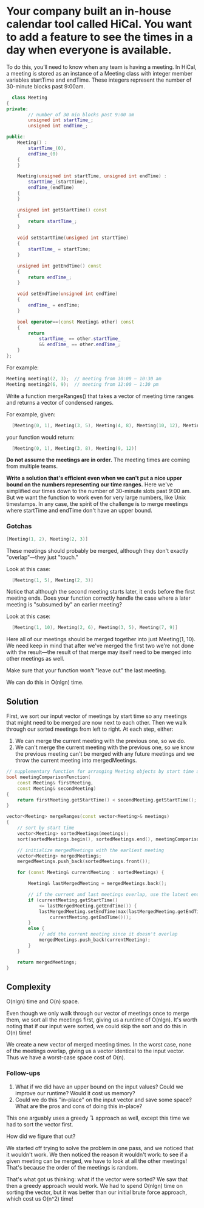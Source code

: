 # Your company built an in-house calendar tool called HiCal. You want to add a feature to see the times in a day when everyone is available.

To do this, you’ll need to know when any team is having a meeting. In HiCal, a meeting is stored as an instance of a Meeting class with integer member variables startTime and endTime. These integers represent the number of 30-minute blocks past 9:00am.

```c++
  class Meeting
{
private:
        // number of 30 min blocks past 9:00 am
        unsigned int startTime_;
        unsigned int endTime_;

public:
    Meeting() :
        startTime_(0),
        endTime_(0)
    {
    }

    Meeting(unsigned int startTime, unsigned int endTime) :
        startTime_(startTime),
        endTime_(endTime)
    {
    }

    unsigned int getStartTime() const
    {
        return startTime_;
    }

    void setStartTime(unsigned int startTime)
    {
        startTime_ = startTime;
    }

    unsigned int getEndTime() const
    {
        return endTime_;
    }

    void setEndTime(unsigned int endTime)
    {
        endTime_ = endTime;
    }

    bool operator==(const Meeting& other) const
    {
        return
            startTime_ == other.startTime_
            && endTime_ == other.endTime_;
    }
};
```
For example:
```c++
Meeting meeting1(2, 3);  // meeting from 10:00 – 10:30 am
Meeting meeting2(6, 9);  // meeting from 12:00 – 1:30 pm
```
Write a function mergeRanges() that takes a vector of meeting time ranges and returns a vector of condensed ranges.

For example, given:
```c++
  [Meeting(0, 1), Meeting(3, 5), Meeting(4, 8), Meeting(10, 12), Meeting(9, 10)]
```
your function would return:
```c++
  [Meeting(0, 1), Meeting(3, 8), Meeting(9, 12)]
```
**Do not assume the meetings are in order.** The meeting times are coming from multiple teams.

**Write a solution that's efficient even when we can't put a nice upper bound on the numbers representing our time ranges.** Here we've simplified our times down to the number of 30-minute slots past 9:00 am. But we want the function to work even for very large numbers, like Unix timestamps. In any case, the spirit of the challenge is to merge meetings where startTime and endTime don't have an upper bound.

### Gotchas

```c++
[Meeting(1, 2), Meeting(2, 3)]
```
These meetings should probably be merged, although they don't exactly "overlap"—they just "touch."

Look at this case:
```c++
  [Meeting(1, 5), Meeting(2, 3)]
```
Notice that although the second meeting starts later, it ends before the first meeting ends. Does your function correctly handle the case where a later meeting is "subsumed by" an earlier meeting?

Look at this case:
```c++
  [Meeting(1, 10), Meeting(2, 6), Meeting(3, 5), Meeting(7, 9)]
```
Here all of our meetings should be merged together into just Meeting(1, 10). We need keep in mind that after we've merged the first two we're not done with the result—the result of that merge may itself need to be merged into other meetings as well.

Make sure that your function won't "leave out" the last meeting.

We can do this in O(nlgn) time.

## Solution

First, we sort our input vector of meetings by start time so any meetings that might need to be merged are now next to each other. Then we walk through our sorted meetings from left to right. At each step, either:

1. We can merge the current meeting with the previous one, so we do.
2. We can't merge the current meeting with the previous one, so we know the previous meeting can't be merged with any future meetings and we throw the current meeting into mergedMeetings.

```c++
// supplementary function for arranging Meeting objects by start time ascending
bool meetingComparisonFunction(
    const Meeting& firstMeeting,
    const Meeting& secondMeeting)
{
    return firstMeeting.getStartTime() < secondMeeting.getStartTime();
}

vector<Meeting> mergeRanges(const vector<Meeting>& meetings)
{
    // sort by start time
    vector<Meeting> sortedMeetings(meetings);
    sort(sortedMeetings.begin(), sortedMeetings.end(), meetingComparisonFunction);

    // initialize mergedMeetings with the earliest meeting
    vector<Meeting> mergedMeetings;
    mergedMeetings.push_back(sortedMeetings.front());

    for (const Meeting& currentMeeting : sortedMeetings) {

        Meeting& lastMergedMeeting = mergedMeetings.back();

        // if the current and last meetings overlap, use the latest end time
        if (currentMeeting.getStartTime()
            <= lastMergedMeeting.getEndTime()) {
            lastMergedMeeting.setEndTime(max(lastMergedMeeting.getEndTime(),
                currentMeeting.getEndTime()));
        }
        else {
            // add the current meeting since it doesn't overlap
            mergedMeetings.push_back(currentMeeting);
        }
    }

    return mergedMeetings;
}
```

## Complexity

O(nlgn) time and O(n) space.

Even though we only walk through our vector of meetings once to merge them, we sort all the meetings first, giving us a runtime of O(nlgn). It's worth noting that if our input were sorted, we could skip the sort and do this in O(n) time!

We create a new vector of merged meeting times. In the worst case, none of the meetings overlap, giving us a vector identical to the input vector. Thus we have a worst-case space cost of O(n).

### Follow-ups

1. What if we did have an upper bound on the input values? Could we improve our runtime? Would it cost us memory?
2. Could we do this "in-place" on the input vector and save some space? What are the pros and cons of doing this in-place?

This one arguably uses a greedy ↴ approach as well, except this time we had to sort the vector first.

How did we figure that out?

We started off trying to solve the problem in one pass, and we noticed that it wouldn't work. We then noticed the reason it wouldn't work: to see if a given meeting can be merged, we have to look at all the other meetings! That's because the order of the meetings is random.

That's what got us thinking: what if the vector were sorted? We saw that then a greedy approach would work. We had to spend O(nlgn) time on sorting the vector, but it was better than our initial brute force approach, which cost us O(n^2) time!
